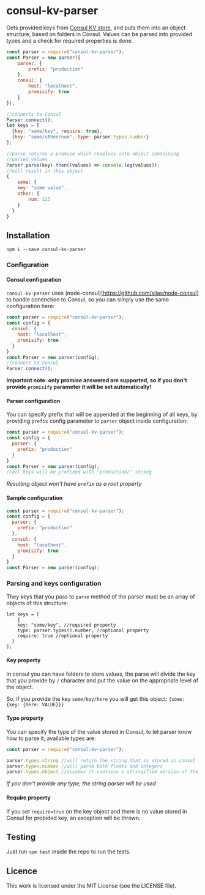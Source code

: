 # consul-kv-parser

Gets provided keys from [Consul KV store](https://www.consul.io/), and puts them into an object structure, based on folders in Consul. Values can be parsed into provided types and a check for required properties is done.

```javascript
const parser = require("consul-kv-parser");
const Parser = new parser({
    parser: {
        prefix: "production"
  	},
  	consul: {
        host: "localhost",
        promisify: true
    }
});

//connects to Consul
Parser.connect();
let keys = [
  {key: "some/key", require: true},
  {key: "some/other/num", type: parser.types.number}
];

//parse returns a promise which resolves into object containing 
//parsed values
Parser.parse(key).then((values) => console.log(values));
//will result in this object
{
	some: {
    key: "some value",
    other: {
        num: 123
    }
  }    
}
```

## Installation

```
npm i --save consul-kv-parser
```

### Configuration

#### Consul configuration
`consul-kv-parser` uses (node-consul)[https://github.com/silas/node-consul] to handle conenction to Consul, so you can simply use the same configuration here: 

```javascript
const parser = require("consul-kv-parser");
const config = {
  consul: {
    host: "localhost",
    promisify: true
  }
}
const Parser = new parser(config);
//connect to consul
Parser.connect();
```

**Important note: only promise answered are supported, so if you don't provide `promisify` parameter it will be set automatically!**

#### Parser configuration

You can specify prefix that will be appended at the beginning of all keys, by providing `prefix` config parameter to `parser` object inside configuration: 

```javascript
const parser = require("consul-kv-parser");
const config = {
  parser: {
    prefix: "production"
  }
}
const Parser = new parser(config);
//all keys will be prefixed with "production/" string
```
_Resulting object won't have `prefix` as a root property_

#### Sample configuration

```javascript
const parser = require("consul-kv-parser");
const config = {
  parser: {
    prefix: "production"
  },
  consul: {
    host: "localhost",
    promisify: true
  }
}
const Parser = new parser(config);
```

### Parsing and keys configuration

They keys that you pass to `parse` method of the parser must be an array of objects of this structure:

```
let keys = [
	{
    key: "some/key", //required property
    type: parser.types().number, //optional property
    require: true //optional property
  }
];
```

#### Key property

In consul you can have folders to store values, the parse will divide the key that you provide by `/` character and put the value on the appropriate level of the object. 

So, if you provide the key `some/key/here` you will get this object: `{some: {key: {here: VALUE}}}`

#### Type property

You can specify the type of the value stored in Consul, to let parser know how to parse it, available types are: 

```javascript
const parser = require("consul-kv-parser");

parser.types.string //will return the string that is stored in consul
parser.types.number //will parse both floats and integers
parser.types.object //assumes it contains s stringified version of the object
```

_If you don't provide any type, the string parser will be used_

#### Require property

If you set `require=true` on the key object and there is no value stored in Consul for probided key, an exception will be thrown. 


## Testing
Just run `npm test` inside the repo to run the tests.

## Licence
This work is licensed under the MIT License (see the LICENSE file).